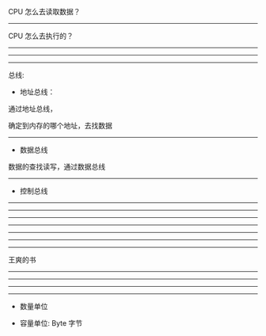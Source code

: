 CPU 怎么去读取数据？

<hr>


CPU 怎么去执行的？

<hr>




<hr>


<hr>



总线:


* 地址总线：

通过地址总线，

确定到内存的哪个地址，去找数据




<hr>



* 数据总线

数据的查找读写，通过数据总线




<hr>



* 控制总线





<hr>


<hr>



<hr>


<hr>




<hr>


<hr>



<hr>

王爽的书

<hr>




<hr>


<hr>



<hr>

* 数量单位



* 容量单位: Byte 字节